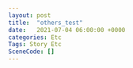 ```yaml
---
layout: post
title:  "others_test"
date:   2021-07-04 06:00:00 +0000
categories: Etc
Tags: Story Etc
SceneCode: []
---
```

